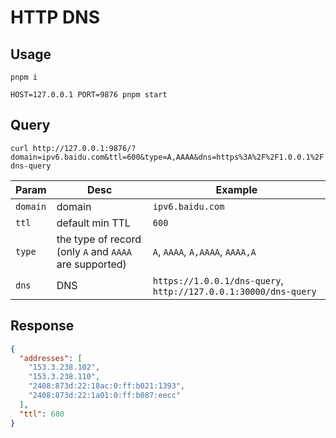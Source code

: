 # HTTP DNS

## Usage

`pnpm i`

`HOST=127.0.0.1 PORT=9876 pnpm start`

## Query

`curl http://127.0.0.1:9876/?domain=ipv6.baidu.com&ttl=600&type=A,AAAA&dns=https%3A%2F%2F1.0.0.1%2Fdns-query`

| Param    | Desc                                                   | Example                                                         |
| -------- | ------------------------------------------------------ | --------------------------------------------------------------- |
| `domain` | domain                                                 | `ipv6.baidu.com`                                                |
| `ttl`    | default min TTL                                        | `600`                                                           |
| `type`   | the type of record (only `A` and `AAAA` are supported) | `A`, `AAAA`, `A,AAAA`, `AAAA,A`                                 |
| `dns`    | DNS                                                    | `https://1.0.0.1/dns-query`, `http://127.0.0.1:30000/dns-query` |

## Response

```JSON
{
  "addresses": [
    "153.3.238.102",
    "153.3.238.110",
    "2408:873d:22:18ac:0:ff:b021:1393",
    "2408:873d:22:1a01:0:ff:b087:eecc"
  ],
  "ttl": 600
}
```
